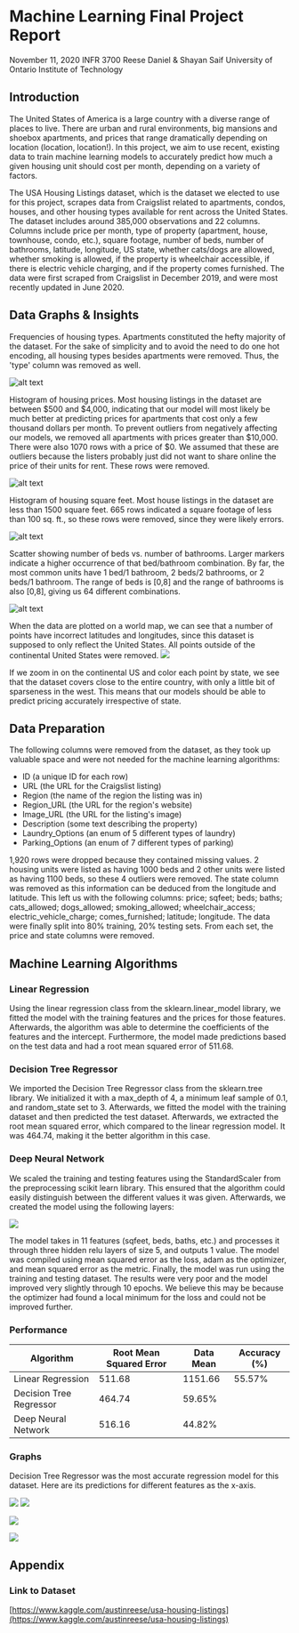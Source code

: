 # Machine Learning Final Project Report

November 11, 2020
 INFR 3700
 Reese Daniel &amp; Shayan Saif
 University of Ontario Institute of Technology

## Introduction

The United States of America is a large country with a diverse range of places to live. There are urban and rural environments, big mansions and shoebox apartments, and prices that range dramatically depending on location (location, location!). In this project, we aim to use recent, existing data to train machine learning models to accurately predict how much a given housing unit should cost per month, depending on a variety of factors.

The USA Housing Listings dataset, which is the dataset we elected to use for this project, scrapes data from Craigslist related to apartments, condos, houses, and other housing types available for rent across the United States. The dataset includes around 385,000 observations and 22 columns. Columns include price per month, type of property (apartment, house, townhouse, condo, etc.), square footage, number of beds, number of bathrooms, latitude, longitude, US state, whether cats/dogs are allowed, whether smoking is allowed, if the property is wheelchair accessible, if there is electric vehicle charging, and if the property comes furnished. The data were first scraped from Craigslist in December 2019, and were most recently updated in June 2020.

## Data Graphs &amp; Insights

Frequencies of housing types. Apartments constituted the hefty majority of the dataset. For the sake of simplicity and to avoid the need to do one hot encoding, all housing types besides apartments were removed. Thus, the &#39;type&#39; column was removed as well.

![alt text](https://raw.githubusercontent.com/shayan-saif/housing-prediction/main/graphs/frequencytypes.png "Frequency of different types of properties")

Histogram of housing prices. Most housing listings in the dataset are between $500 and $4,000, indicating that our model will most likely be much better at predicting prices for apartments that cost only a few thousand dollars per month. To prevent outliers from negatively affecting our models, we removed all apartments with prices greater than $10,000. There were also 1070 rows with a price of $0. We assumed that these are outliers because the listers probably just did not want to share online the price of their units for rent. These rows were removed.

![alt text](https://raw.githubusercontent.com/shayan-saif/housing-prediction/main/graphs/histogramprices.png "Histogram of house prices")

Histogram of housing square feet. Most house listings in the dataset are less than 1500 square feet. 665 rows indicated a square footage of less than 100 sq. ft., so these rows were removed, since they were likely errors.

![alt text](https://raw.githubusercontent.com/shayan-saif/housing-prediction/main/graphs/histogramarea.png "Histogram of square footage")

Scatter showing number of beds vs. number of bathrooms. Larger markers indicate a higher occurrence of that bed/bathroom combination. By far, the most common units have 1 bed/1 bathroom, 2 beds/2 bathrooms, or 2 beds/1 bathroom. The range of beds is [0,8] and the range of bathrooms is also [0,8], giving us 64 different combinations.

![alt text](https://raw.githubusercontent.com/shayan-saif/housing-prediction/main/graphs/scatterbedbath.png "Scatter plot showing the frequency of beds and baths")

When the data are plotted on a world map, we can see that a number of points have incorrect latitudes and longitudes, since this dataset is supposed to only reflect the United States. All points outside of the continental United States were removed. ![](RackMultipart20210121-4-qotoiq_html_b2a08cdee952a29b.png)

If we zoom in on the continental US and color each point by state, we see that the dataset covers close to the entire country, with only a little bit of sparseness in the west. This means that our models should be able to predict pricing accurately irrespective of state.

## Data Preparation

The following columns were removed from the dataset, as they took up valuable space and were not needed for the machine learning algorithms:

- ID (a unique ID for each row)
- URL (the URL for the Craigslist listing)
- Region (the name of the region the listing was in)
- Region\_URL (the URL for the region&#39;s website)
- Image\_URL (the URL for the listing&#39;s image)
- Description (some text describing the property)
- Laundry\_Options (an enum of 5 different types of laundry)
- Parking\_Options (an enum of 7 different types of parking)

1,920 rows were dropped because they contained missing values. 2 housing units were listed as having 1000 beds and 2 other units were listed as having 1100 beds, so these 4 outliers were removed. The state column was removed as this information can be deduced from the longitude and latitude. This left us with the following columns: price; sqfeet; beds; baths; cats\_allowed; dogs\_allowed; smoking\_allowed; wheelchair\_access; electric\_vehicle\_charge; comes\_furnished; latitude; longitude. The data were finally split into 80% training, 20% testing sets. From each set, the price and state columns were removed.

## Machine Learning Algorithms

### Linear Regression

Using the linear regression class from the sklearn.linear\_model library, we fitted the model with the training features and the prices for those features. Afterwards, the algorithm was able to determine the coefficients of the features and the intercept. Furthermore, the model made predictions based on the test data and had a root mean squared error of 511.68.

### Decision Tree Regressor

We imported the Decision Tree Regressor class from the sklearn.tree library. We initialized it with a max\_depth of 4, a minimum leaf sample of 0.1, and random\_state set to 3. Afterwards, we fitted the model with the training dataset and then predicted the test dataset. Afterwards, we extracted the root mean squared error, which compared to the linear regression model. It was 464.74, making it the better algorithm in this case.

### Deep Neural Network

We scaled the training and testing features using the StandardScaler from the preprocessing scikit learn library. This ensured that the algorithm could easily distinguish between the different values it was given. Afterwards, we created the model using the following layers:

![](RackMultipart20210121-4-qotoiq_html_8f2653df1997db55.png)

The model takes in 11 features (sqfeet, beds, baths, etc.) and processes it through three hidden relu layers of size 5, and outputs 1 value. The model was compiled using mean squared error as the loss, adam as the optimizer, and mean squared error as the metric. Finally, the model was run using the training and testing dataset. The results were very poor and the model improved very slightly through 10 epochs. We believe this may be because the optimizer had found a local minimum for the loss and could not be improved further.

### Performance

| Algorithm | Root Mean Squared Error | Data Mean | Accuracy (%) |
| --- | --- | --- | --- |
| Linear Regression | 511.68 | 1151.66 | 55.57% |
| Decision Tree Regressor | 464.74 | 59.65% |
| Deep Neural Network | 516.16 | 44.82% |

### Graphs

Decision Tree Regressor was the most accurate regression model for this dataset. Here are its predictions for different features as the x-axis.

![](RackMultipart20210121-4-qotoiq_html_4d7c084686021314.png) ![](RackMultipart20210121-4-qotoiq_html_e46a151029eb0a66.png)

![](RackMultipart20210121-4-qotoiq_html_fa136b82e45c66ce.png)

![](RackMultipart20210121-4-qotoiq_html_5c88c395e45c4b9f.png)

## Appendix

### Link to Dataset

[https://www.kaggle.com/austinreese/usa-housing-listings](https://www.kaggle.com/austinreese/usa-housing-listings)
